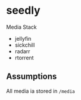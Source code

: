 # seedly

Media Stack

- jellyfin
- sickchill
- radarr
- rtorrent

## Assumptions

All media ia stored in `/media`